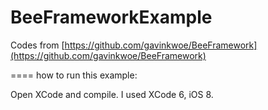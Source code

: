 BeeFrameworkExample
===================

Codes from [https://github.com/gavinkwoe/BeeFramework](https://github.com/gavinkwoe/BeeFramework)

====
how to run this example:

Open XCode and compile. I used XCode 6, iOS 8.


